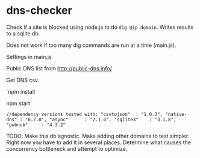 # dns-checker

Check if a site is blocked using node.js to do `dig @ip domain`. Writes results to a sqlite db.

Does not work if too many dig commands are run at a time (main.js).

Settings in main.js

Public DNS list from http://public-dns.info/



Get DNS csv.

`npm install

npm start`



`//dependency versions tested with:
"csvtojson"  : "1.0.3",
"native-dns" : "0.7.0",
"async"      : "2.1.4",
"sqlite3"    : "3.1.8",
"pubnub"     : "4.3.2"`




TODO:
Make this db agnostic.
Make adding other domains to test simpler. Right now you have to add it in several places.
Determine what causes the concurrency bottleneck and attempt to optimize.
 